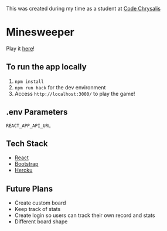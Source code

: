 This was created during my time as a student at [Code Chrysalis](https://www.codechrysalis.io/)

# Minesweeper

Play it [here](https://minesweeper-ko.herokuapp.com/)!

## To run the app locally

1. `npm install`
2. `npm run hack` for the dev environment
3. Access `http://localhost:3000/` to play the game!

## .env Parameters

```
REACT_APP_API_URL
```

## Tech Stack

- [React](https://reactjs.org/)
- [Bootstrap](https://react-bootstrap.github.io/)
- [Heroku](https://www.heroku.com/home)

## Future Plans

- Create custom board
- Keep track of stats
- Create login so users can track their own record and stats
- Different board shape
